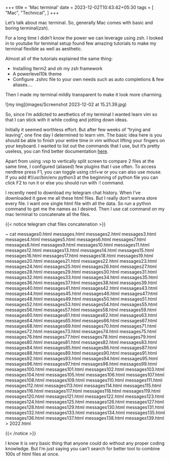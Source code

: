 +++
title = 'Mac terminal'
date = 2023-12-02T10:43:42+05:30
tags = [ "Mac", "Technical", ]
+++


Let’s talk about mac terminal. So, generally Mac comes with basic and boring terminal(zsh).

For a long time I didn’t know the power we can leverage using zsh. I looked in to youtube for terminal setup found few amazing tutorials to make my terminal flexible as well as aesthetic.

Almost all of the tutorials explained the same thing:

- Installing Iterm2 and oh my zsh framework
- A powerlevel10k theme
- Configure .zshrc file to your own needs such as auto completions & few aliases….

Then I made my terminal mildly transparent to make it look more charming.

![my img](images/Screenshot 2023-12-02 at 15.21.39.jpg)

So, since I’m addicted to aesthetics of my terminal I wanted learn vim so that I can stick with it while coding and jotting down ideas.

Initially it seemed worthless effort. But after few weeks of “trying and leaving”, one fine day I determined to learn vim. The basic idea here is you should be able to finish your entire time in vim without lifting your fingers on your keyboard. I wanted to list out the commands that I use, but it’s pretty useless, you can find better documentation [here](https://vim.rtorr.com/). 

Apart from using :vsp to vertically split screen to compare 2 files at the same time, I configured (aliased) few plugins that I use often.
To access nerdtree press F1, you can toggle using ctrl+w or you can also use mouse.
If you add #!/usr/bin/env python3 at the beginning of python file you can click F2 to run it or else you should run with :! command.

I recently need to download my telegram chat history. When I’ve downloaded it gave me all these html files. But I really don’t wanna store every file. I want one single html file with all the data. So run a python command to get me the names as I desired. Then I use cat command on my mac terminal to concatenate all the files.


{{< notice telegram chat files concatenation >}} 

~ cat messages0.html messages.html messages2.html messages3.html messages4.html messages5.html messages6.html messages7.html messages8.html messages9.html messages10.html messages11.html messages12.html messages13.html messages14.html messages15.html messages16.html messages17.html messages18.html messages19.html messages20.html messages21.html messages22.html messages23.html messages24.html messages25.html messages26.html messages27.html messages28.html messages29.html messages30.html messages31.html messages32.html messages33.html messages34.html messages35.html messages36.html messages37.html messages38.html messages39.html messages40.html messages41.html messages42.html messages43.html messages44.html messages45.html messages46.html messages47.html messages48.html messages49.html messages50.html messages51.html messages52.html messages53.html messages54.html messages55.html messages56.html messages57.html messages58.html messages59.html messages60.html messages61.html messages62.html messages63.html messages64.html messages65.html messages66.html messages67.html messages68.html messages69.html messages70.html messages71.html messages72.html messages73.html messages74.html messages75.html messages76.html messages77.html messages78.html messages79.html messages80.html messages81.html messages82.html messages83.html messages84.html messages85.html messages86.html messages87.html messages88.html messages89.html messages90.html messages91.html messages92.html messages93.html messages94.html messages95.html messages96.html messages97.html messages98.html messages99.html messages100.html messages101.html messages102.html messages103.html messages104.html messages105.html messages106.html messages107.html messages108.html messages109.html messages110.html messages111.html messages112.html messages113.html messages114.html messages115.html messages116.html messages117.html messages118.html messages119.html messages120.html messages121.html messages122.html messages123.html messages124.html messages125.html messages126.html messages127.html messages128.html messages129.html messages130.html messages131.html messages132.html messages133.html messages134.html messages135.html messages136.html messages137.html messages138.html messages139.html > 2022.html

{{< /notice >}}

I know it is very basic thing that anyone could do without any proper coding knowledge. But I’m just saying you can’t search for better tool to combine 100s of html files at once.
